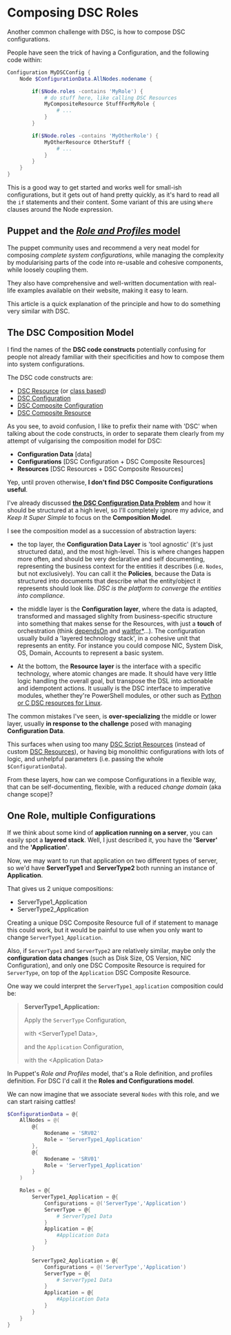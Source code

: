 # Composing DSC Roles

Another common challenge with DSC, is how to compose DSC configurations.

People have seen the trick of having a Configuration, and the following code within:

```PowerShell
Configuration MyDSCConfig {
    Node $ConfigurationData.AllNodes.nodename {

        if($Node.roles -contains 'MyRole') {
            # do stuff here, like calling DSC Resources
            MyCompositeResource StuffForMyRole {
                # ...
            }
        }

        if($Node.roles -contains 'MyOtherRole') {
            MyOtherResource OtherStuff {
                # ...
            }
        }
    }
}
```

This is a good way to get started and works well for small-ish configurations, but it gets out of hand pretty quickly, as it's hard to read all the `if` statements and their content. Some variant of this are using `Where` clauses around the Node expression.


## Puppet and the [_Role and Profiles_ model](https://puppet.com/docs/pe/2017.2/r_n_p_intro.html)

The puppet community uses and recommend a very neat model for composing _complete system configurations_, while managing the complexity by modularising parts of the code into re-usable and cohesive components, while loosely coupling them.

They also have comprehensive and well-written documentation with real-life  examples available on their website, making it easy to learn.

This article is a quick explanation of the principle and how to do something very similar with DSC.

## The DSC Composition Model

I find the names of the **DSC code constructs** potentially confusing for people not already familiar with their specificities and how to compose them into system configurations.

The DSC code constructs are:
- [DSC Resource](https://msdn.microsoft.com/en-us/powershell/dsc/authoringresourcemof) (or [class based](https://msdn.microsoft.com/en-us/powershell/dsc/authoringresourceclass))
- [DSC Configuration](https://msdn.microsoft.com/en-us/powershell/dsc/configurations)
- [DSC Composite Configuration](https://msdn.microsoft.com/en-us/powershell/dsc/compositeconfigs)
- [DSC Composite Resource](https://msdn.microsoft.com/en-us/powershell/dsc/authoringresourcecomposite)

As you see, to avoid confusion, I like to prefix their name with 'DSC' when talking about the code constructs, in order to separate them clearly from my attempt of vulgarising the composition model for DSC:

- **Configuration Data** [data]
- **Configurations** [DSC Configuration + DSC Composite Resources]
- **Resources** [DSC Resources + DSC Composite Resources]

Yep, until proven otherwise, **I don't find DSC Composite Configurations useful**.

I've already discussed **[the DSC Configuration Data Problem](https://gaelcolas.com/2018/01/29/the-dsc-configuration-data-problem/)** and how it should be structured at a high level, so I'll completely ignore my advice, and _Keep It Super Simple_ to focus on the **Composition Model**.

I see the composition model as a succession of abstraction layers:
- the top layer, the **Configuration Data Layer** is 'tool agnostic' (it's just structured data), and the most high-level. This is where changes happen more often, and should be very declarative and self documenting, representing the business context for the entities it describes (i.e. `Nodes`, but not exclusively). You can call it the **Policies**, because the Data is structured into documents that describe what the entity/object it represents should look like. 
_DSC is the platform to converge the entities into compliance_.

- the middle layer is the **Configuration layer**, where the data is adapted, transformed and massaged slighlty from business-specific structure into something that makes sense for the Resources, with just a **touch** of orchestration (think [dependsOn](https://docs.microsoft.com/en-us/powershell/dsc/configurations#using-dependson) and [waitfor*](https://docs.microsoft.com/en-us/powershell/dsc/crossnodedependencies)...). The configuration usually build a 'layered technology stack', in a cohesive unit that represents an entity. For instance you could compose NIC, System Disk, OS, Domain, Accounts to represent a basic system.

- At the bottom, the **Resource layer** is the interface with a specific technology, where atomic changes are made. It should have very little logic handling the overall goal, but transpose the DSL into actionable and idempotent actions. It usually is the DSC interface to imperative modules, whether they're PowerShell modules, or other such as [Python or C DSC resources for Linux](https://docs.microsoft.com/en-us/powershell/dsc/lnxgroupresource).


The common mistakes I've seen, is **over-specializing** the middle or lower layer, usually **in response to the challenge** posed with managing **Configuration Data**.

This surfaces when using too many [ DSC Script Resources](https://docs.microsoft.com/en-us/powershell/dsc/scriptresource) (instead of custom [DSC Resources](https://docs.microsoft.com/en-us/powershell/dsc/authoringresourcemof)), or having big monolithic configurations with lots of logic, and unhelpful parameters (i.e. passing the whole `$ConfigurationData`).

From these layers, how can we compose Configurations in a flexible way, that can be self-documenting, flexible, with a reduced _change domain_ (aka change scope)?


## One Role, multiple Configurations

If we think about some kind of **application running on a server**, you can easily spot a **layered stack**. Well, I just described it, you have the **'Server'** and the **'Application'**.

Now, we may want to run that application on two different types of server, so we'd have **ServerType1** and **ServerType2** both running an instance of **Application**.

That gives us 2 unique compositions:
- ServerType1_Application
- ServerType2_Application

Creating a unique DSC Composite Resource full of if statement to manage this could work, but it would be painful to use when you only want to change `ServerType1_Application`.

Also, if `ServerType1` and `ServerType2` are relatively similar, maybe only the **configuration data changes** (such as Disk Size, OS Version, NIC Configuration), and only one DSC Composite Resource is required for `ServerType`, on top of the `Application` DSC Composite Resource.

One way we could interpret the `ServerType1_application` composition could be:

> **ServerType1_Application:**
>
> Apply the `ServerType` Configuration,
>
> with \<ServerType1 Data\>,
> 
> and the `Application` Configuration,
>
>  with the \<Application Data\>

In Puppet's _Role and Profiles_ model, that's a Role definition, and profiles definition. For DSC I'd call it the **Roles and Configurations model**.

We can now imagine that we associate several `Nodes` with this role, and we can start raising cattles!

```PowerShell
$ConfigurationData = @{
    AllNodes = @(
        @{
            Nodename = 'SRV02'
            Role = 'ServerType1_Application'
        },
        @{
            Nodename = 'SRV01'
            Role = 'ServerType1_Application'
        }
    )

    Roles = @{
        ServerType1_Application = @{
            Configurations = @('ServerType','Application')
            ServerType = @{
                # ServerType1 Data
            }
            Application = @{
                #Application Data
            }
        }

        ServerType2_Application = @{
            Configurations = @('ServerType','Application')
            ServerType = @{
                # ServerType1 Data
            }
            Application = @{
                #Application Data
            }
        }
    }
}

```